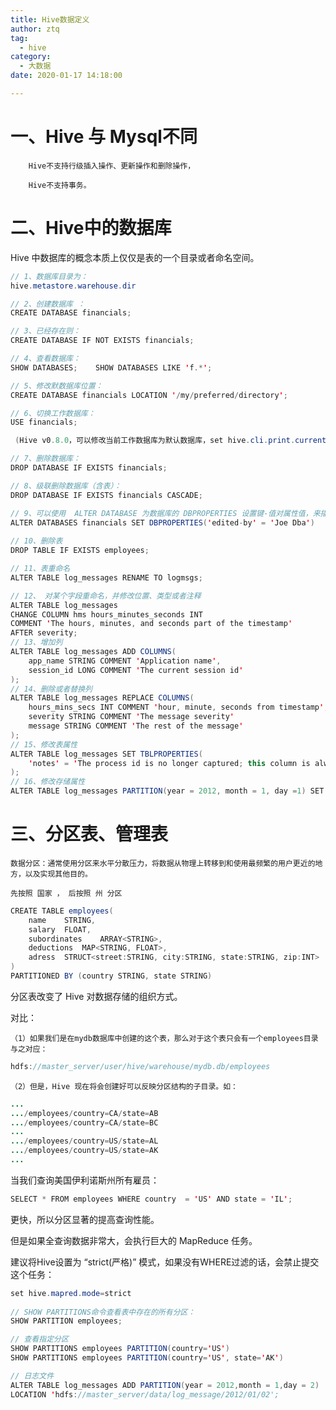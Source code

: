 ```yaml
---
title: Hive数据定义
author: ztq
tag:
  - hive
category:
  - 大数据
date: 2020-01-17 14:18:00

---
```


# 一、Hive 与 Mysql不同

		Hive不支持行级插入操作、更新操作和删除操作，

		Hive不支持事务。	

# 二、Hive中的数据库

Hive 中数据库的概念本质上仅仅是表的一个目录或者命名空间。

```java
// 1、数据库目录为：
hive.metastore.warehouse.dir

// 2、创建数据库 ：
CREATE DATABASE financials;    

// 3、已经存在则： 
CREATE DATABASE IF NOT EXISTS financials;

// 4、查看数据库：
SHOW DATABASES;    SHOW DATABASES LIKE 'f.*';

// 5、修改默数据库位置：
CREATE DATABASE financials LOCATION '/my/preferred/directory';

// 6、切换工作数据库：
USE financials;

 (Hive v0.8.0，可以修改当前工作数据库为默认数据库，set hive.cli.print.current.db=true;)

// 7、删除数据库：
DROP DATABASE IF EXISTS financials;
```

	

```java
// 8、级联删除数据库（含表）：
DROP DATABASE IF EXISTS financials CASCADE;

// 9、可以使用  ALTER DATABASE 为数据库的 DBPROPERTIES 设置键-值对属性值，来描述数据库的属性信息，其他不可以更改：
ALTER DATABASES financials SET DBPROPERTIES('edited-by' = 'Joe Dba')
    
// 10、删除表
DROP TABLE IF EXISTS employees;

// 11、表重命名
ALTER TABLE log_messages RENAME TO logmsgs;

// 12、 对某个字段重命名，并修改位置、类型或者注释
ALTER TABLE log_messages
CHANGE COLUMN hms hours_minutes_seconds INT
COMMENT 'The hours, minutes, and seconds part of the timestamp'
AFTER severity;
// 13、增加列
ALTER TABLE log_messages ADD COLUMNS(
	app_name STRING COMMENT 'Application name',
    session_id LONG COMMENT 'The current session id'
);
// 14、删除或者替换列
ALTER TABLE log_messages REPLACE COLUMNS(
	hours_mins_secs INT COMMENT 'hour, minute, seconds from timestamp',
    severity STRING COMMENT 'The message severity'
    message STRING COMMENT 'The rest of the message'
);
// 15、修改表属性
ALTER TABLE log_messages SET TBLPROPERTIES(
	'notes' = 'The process id is no longer captured; this column is always NULL'
);
// 16、修改存储属性
ALTER TABLE log_messages PARTITION(year = 2012, month = 1, day =1) SET FILEFORMAT SEQUENCEFILE;
```



# 三、分区表、管理表

	数据分区：通常使用分区来水平分散压力，将数据从物理上转移到和使用最频繁的用户更近的地方，以及实现其他目的。

	先按照 国家 ， 后按照 州 分区

```java
CREATE TABLE employees(
	name	STRING,
	salary	FLOAT,
	subordinates	ARRAY<STRING>,
	deductions	MAP<STRING, FLOAT>,
	adress	STRUCT<street:STRING, city:STRING, state:STRING, zip:INT>
)
PARTITIONED BY (country STRING, state STRING)
```

分区表改变了 Hive 对数据存储的组织方式。

对比：

	（1）如果我们是在mydb数据库中创建的这个表，那么对于这个表只会有一个employees目录与之对应：

	

```java
hdfs://master_server/user/hive/warehouse/mydb.db/employees
```

	（2）但是，Hive 现在将会创建好可以反映分区结构的子目录。如：

```java
...
.../employees/country=CA/state=AB
.../employees/country=CA/state=BC
...
.../employees/country=US/state=AL
.../employees/country=US/state=AK
...
```

当我们查询美国伊利诺斯州所有雇员：

```java
SELECT * FROM employees WHERE country  = 'US' AND state = 'IL';
```

更快，所以分区显著的提高查询性能。

但是如果全查询数据非常大，会执行巨大的 MapReduce 任务。

建议将Hive设置为 “strict(严格)” 模式，如果没有WHERE过滤的话，会禁止提交这个任务：

```java
set hive.mapred.mode=strict
    
// SHOW PARTITIONS命令查看表中存在的所有分区：
SHOW PARTITION employees;

// 查看指定分区
SHOW PARTITIONS employees PARTITION(country='US')
SHOW PARTITIONS employees PARTITION(country='US', state='AK')
```

```java
// 日志文件
ALTER TABLE log_messages ADD PARTITION(year = 2012,month = 1,day = 2)
LOCATION 'hdfs://master_server/data/log_message/2012/01/02';
```

